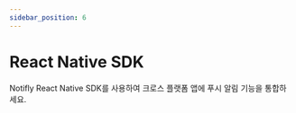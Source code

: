 ```yaml
---
sidebar_position: 6
---
```


# React Native SDK

Notifly React Native SDK를 사용하여 크로스 플랫폼 앱에 푸시 알림 기능을 통합하세요.
